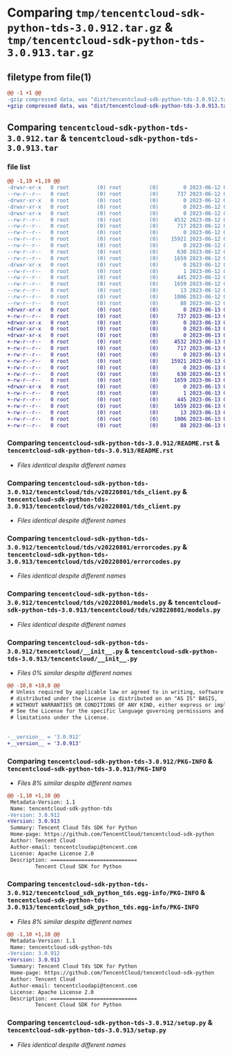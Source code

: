 # Comparing `tmp/tencentcloud-sdk-python-tds-3.0.912.tar.gz` & `tmp/tencentcloud-sdk-python-tds-3.0.913.tar.gz`

## filetype from file(1)

```diff
@@ -1 +1 @@
-gzip compressed data, was "dist/tencentcloud-sdk-python-tds-3.0.912.tar", last modified: Mon Jun 12 03:13:30 2023, max compression
+gzip compressed data, was "dist/tencentcloud-sdk-python-tds-3.0.913.tar", last modified: Tue Jun 13 02:26:34 2023, max compression
```

## Comparing `tencentcloud-sdk-python-tds-3.0.912.tar` & `tencentcloud-sdk-python-tds-3.0.913.tar`

### file list

```diff
@@ -1,19 +1,19 @@
-drwxr-xr-x   0 root         (0) root         (0)        0 2023-06-12 03:13:30.000000 tencentcloud-sdk-python-tds-3.0.912/
--rw-r--r--   0 root         (0) root         (0)      737 2023-06-12 03:13:30.000000 tencentcloud-sdk-python-tds-3.0.912/README.rst
-drwxr-xr-x   0 root         (0) root         (0)        0 2023-06-12 03:13:30.000000 tencentcloud-sdk-python-tds-3.0.912/tencentcloud/
-drwxr-xr-x   0 root         (0) root         (0)        0 2023-06-12 03:13:30.000000 tencentcloud-sdk-python-tds-3.0.912/tencentcloud/tds/
-drwxr-xr-x   0 root         (0) root         (0)        0 2023-06-12 03:13:30.000000 tencentcloud-sdk-python-tds-3.0.912/tencentcloud/tds/v20220801/
--rw-r--r--   0 root         (0) root         (0)     4532 2023-06-12 03:13:30.000000 tencentcloud-sdk-python-tds-3.0.912/tencentcloud/tds/v20220801/tds_client.py
--rw-r--r--   0 root         (0) root         (0)      717 2023-06-12 03:13:30.000000 tencentcloud-sdk-python-tds-3.0.912/tencentcloud/tds/v20220801/errorcodes.py
--rw-r--r--   0 root         (0) root         (0)        0 2023-06-12 03:13:30.000000 tencentcloud-sdk-python-tds-3.0.912/tencentcloud/tds/v20220801/__init__.py
--rw-r--r--   0 root         (0) root         (0)    15921 2023-06-12 03:13:30.000000 tencentcloud-sdk-python-tds-3.0.912/tencentcloud/tds/v20220801/models.py
--rw-r--r--   0 root         (0) root         (0)        0 2023-06-12 03:13:30.000000 tencentcloud-sdk-python-tds-3.0.912/tencentcloud/tds/__init__.py
--rw-r--r--   0 root         (0) root         (0)      630 2023-06-12 03:13:30.000000 tencentcloud-sdk-python-tds-3.0.912/tencentcloud/__init__.py
--rw-r--r--   0 root         (0) root         (0)     1659 2023-06-12 03:13:30.000000 tencentcloud-sdk-python-tds-3.0.912/PKG-INFO
-drwxr-xr-x   0 root         (0) root         (0)        0 2023-06-12 03:13:30.000000 tencentcloud-sdk-python-tds-3.0.912/tencentcloud_sdk_python_tds.egg-info/
--rw-r--r--   0 root         (0) root         (0)        1 2023-06-12 03:13:30.000000 tencentcloud-sdk-python-tds-3.0.912/tencentcloud_sdk_python_tds.egg-info/dependency_links.txt
--rw-r--r--   0 root         (0) root         (0)      445 2023-06-12 03:13:30.000000 tencentcloud-sdk-python-tds-3.0.912/tencentcloud_sdk_python_tds.egg-info/SOURCES.txt
--rw-r--r--   0 root         (0) root         (0)     1659 2023-06-12 03:13:30.000000 tencentcloud-sdk-python-tds-3.0.912/tencentcloud_sdk_python_tds.egg-info/PKG-INFO
--rw-r--r--   0 root         (0) root         (0)       13 2023-06-12 03:13:30.000000 tencentcloud-sdk-python-tds-3.0.912/tencentcloud_sdk_python_tds.egg-info/top_level.txt
--rw-r--r--   0 root         (0) root         (0)     1006 2023-06-12 03:13:30.000000 tencentcloud-sdk-python-tds-3.0.912/setup.py
--rw-r--r--   0 root         (0) root         (0)       88 2023-06-12 03:13:30.000000 tencentcloud-sdk-python-tds-3.0.912/setup.cfg
+drwxr-xr-x   0 root         (0) root         (0)        0 2023-06-13 02:26:34.000000 tencentcloud-sdk-python-tds-3.0.913/
+-rw-r--r--   0 root         (0) root         (0)      737 2023-06-13 02:26:34.000000 tencentcloud-sdk-python-tds-3.0.913/README.rst
+drwxr-xr-x   0 root         (0) root         (0)        0 2023-06-13 02:26:34.000000 tencentcloud-sdk-python-tds-3.0.913/tencentcloud/
+drwxr-xr-x   0 root         (0) root         (0)        0 2023-06-13 02:26:34.000000 tencentcloud-sdk-python-tds-3.0.913/tencentcloud/tds/
+drwxr-xr-x   0 root         (0) root         (0)        0 2023-06-13 02:26:34.000000 tencentcloud-sdk-python-tds-3.0.913/tencentcloud/tds/v20220801/
+-rw-r--r--   0 root         (0) root         (0)     4532 2023-06-13 02:26:34.000000 tencentcloud-sdk-python-tds-3.0.913/tencentcloud/tds/v20220801/tds_client.py
+-rw-r--r--   0 root         (0) root         (0)      717 2023-06-13 02:26:34.000000 tencentcloud-sdk-python-tds-3.0.913/tencentcloud/tds/v20220801/errorcodes.py
+-rw-r--r--   0 root         (0) root         (0)        0 2023-06-13 02:26:34.000000 tencentcloud-sdk-python-tds-3.0.913/tencentcloud/tds/v20220801/__init__.py
+-rw-r--r--   0 root         (0) root         (0)    15921 2023-06-13 02:26:34.000000 tencentcloud-sdk-python-tds-3.0.913/tencentcloud/tds/v20220801/models.py
+-rw-r--r--   0 root         (0) root         (0)        0 2023-06-13 02:26:34.000000 tencentcloud-sdk-python-tds-3.0.913/tencentcloud/tds/__init__.py
+-rw-r--r--   0 root         (0) root         (0)      630 2023-06-13 02:26:34.000000 tencentcloud-sdk-python-tds-3.0.913/tencentcloud/__init__.py
+-rw-r--r--   0 root         (0) root         (0)     1659 2023-06-13 02:26:34.000000 tencentcloud-sdk-python-tds-3.0.913/PKG-INFO
+drwxr-xr-x   0 root         (0) root         (0)        0 2023-06-13 02:26:34.000000 tencentcloud-sdk-python-tds-3.0.913/tencentcloud_sdk_python_tds.egg-info/
+-rw-r--r--   0 root         (0) root         (0)        1 2023-06-13 02:26:34.000000 tencentcloud-sdk-python-tds-3.0.913/tencentcloud_sdk_python_tds.egg-info/dependency_links.txt
+-rw-r--r--   0 root         (0) root         (0)      445 2023-06-13 02:26:34.000000 tencentcloud-sdk-python-tds-3.0.913/tencentcloud_sdk_python_tds.egg-info/SOURCES.txt
+-rw-r--r--   0 root         (0) root         (0)     1659 2023-06-13 02:26:34.000000 tencentcloud-sdk-python-tds-3.0.913/tencentcloud_sdk_python_tds.egg-info/PKG-INFO
+-rw-r--r--   0 root         (0) root         (0)       13 2023-06-13 02:26:34.000000 tencentcloud-sdk-python-tds-3.0.913/tencentcloud_sdk_python_tds.egg-info/top_level.txt
+-rw-r--r--   0 root         (0) root         (0)     1006 2023-06-13 02:26:34.000000 tencentcloud-sdk-python-tds-3.0.913/setup.py
+-rw-r--r--   0 root         (0) root         (0)       88 2023-06-13 02:26:34.000000 tencentcloud-sdk-python-tds-3.0.913/setup.cfg
```

### Comparing `tencentcloud-sdk-python-tds-3.0.912/README.rst` & `tencentcloud-sdk-python-tds-3.0.913/README.rst`

 * *Files identical despite different names*

### Comparing `tencentcloud-sdk-python-tds-3.0.912/tencentcloud/tds/v20220801/tds_client.py` & `tencentcloud-sdk-python-tds-3.0.913/tencentcloud/tds/v20220801/tds_client.py`

 * *Files identical despite different names*

### Comparing `tencentcloud-sdk-python-tds-3.0.912/tencentcloud/tds/v20220801/errorcodes.py` & `tencentcloud-sdk-python-tds-3.0.913/tencentcloud/tds/v20220801/errorcodes.py`

 * *Files identical despite different names*

### Comparing `tencentcloud-sdk-python-tds-3.0.912/tencentcloud/tds/v20220801/models.py` & `tencentcloud-sdk-python-tds-3.0.913/tencentcloud/tds/v20220801/models.py`

 * *Files identical despite different names*

### Comparing `tencentcloud-sdk-python-tds-3.0.912/tencentcloud/__init__.py` & `tencentcloud-sdk-python-tds-3.0.913/tencentcloud/__init__.py`

 * *Files 0% similar despite different names*

```diff
@@ -10,8 +10,8 @@
 # Unless required by applicable law or agreed to in writing, software
 # distributed under the License is distributed on an "AS IS" BASIS,
 # WITHOUT WARRANTIES OR CONDITIONS OF ANY KIND, either express or implied.
 # See the License for the specific language governing permissions and
 # limitations under the License.
 
 
-__version__ = '3.0.912'
+__version__ = '3.0.913'
```

### Comparing `tencentcloud-sdk-python-tds-3.0.912/PKG-INFO` & `tencentcloud-sdk-python-tds-3.0.913/PKG-INFO`

 * *Files 8% similar despite different names*

```diff
@@ -1,10 +1,10 @@
 Metadata-Version: 1.1
 Name: tencentcloud-sdk-python-tds
-Version: 3.0.912
+Version: 3.0.913
 Summary: Tencent Cloud Tds SDK for Python
 Home-page: https://github.com/TencentCloud/tencentcloud-sdk-python
 Author: Tencent Cloud
 Author-email: tencentcloudapi@tencent.com
 License: Apache License 2.0
 Description: ============================
         Tencent Cloud SDK for Python
```

### Comparing `tencentcloud-sdk-python-tds-3.0.912/tencentcloud_sdk_python_tds.egg-info/PKG-INFO` & `tencentcloud-sdk-python-tds-3.0.913/tencentcloud_sdk_python_tds.egg-info/PKG-INFO`

 * *Files 8% similar despite different names*

```diff
@@ -1,10 +1,10 @@
 Metadata-Version: 1.1
 Name: tencentcloud-sdk-python-tds
-Version: 3.0.912
+Version: 3.0.913
 Summary: Tencent Cloud Tds SDK for Python
 Home-page: https://github.com/TencentCloud/tencentcloud-sdk-python
 Author: Tencent Cloud
 Author-email: tencentcloudapi@tencent.com
 License: Apache License 2.0
 Description: ============================
         Tencent Cloud SDK for Python
```

### Comparing `tencentcloud-sdk-python-tds-3.0.912/setup.py` & `tencentcloud-sdk-python-tds-3.0.913/setup.py`

 * *Files identical despite different names*

